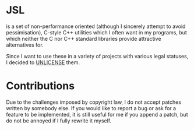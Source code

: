 # JSL

is a set of non-performance oriented (although I sincerely attempt to avoid pessimisation),
C-style C++ utilities which I often want in my programs, but which neither
the C nor C++ standard libraries provide attractive alternatives for.

Since I want to use these in a variety of projects with various legal statuses, I decided to
[UNLICENSE](https://www.unlicense.org) them.

# Contributions

Due to the challenges imposed by copyright law, I do not accept patches
written by somebody else. If you would like to report a bug or ask for a
feature to be implemented, it is still useful for me if you append a patch,
but do not be annoyed if I fully rewrite it myself.
